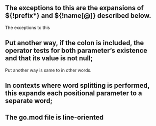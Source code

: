## The exceptions to this are the expansions of ${!prefix*} and ${!name[@]} described below. 
The exceptions to this
## Put another way, if the colon is included, the operator tests for both parameter’s existence and that its value is not null; 
Put another way is same to in other words.
## In contexts where word splitting is performed, this expands each positional parameter to a separate word; 
## The go.mod file is line-oriented
